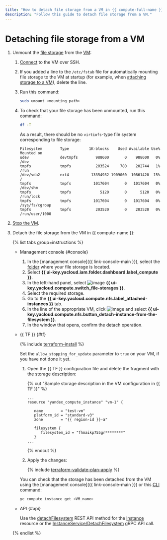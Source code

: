 ```yaml
---
title: "How to detach file storage from a VM in {{ compute-full-name }}"
description: "Follow this guide to detach file storage from a VM."
---
```


# Detaching file storage from a VM

1. Unmount the [file storage](../../concepts/filesystem.md) from the [VM](../../concepts/vm.md):
   1. [Connect](../vm-connect/ssh.md) to the VM over SSH.
   1. If you added a line to the `/etc/fstab` file for automatically mounting file storage to the VM at startup (for example, when [attaching storage to a VM](attach-to-vm.md)), delete the line.
   1. Run this command:

      ```bash
      sudo umount <mounting_path>
      ```

   1. To check that your file storage has been unmounted, run this command:

      ```bash
      df -T
      ```

      As a result, there should be no `virtiofs`-type file system corresponding to file storage:

      ```text
      Filesystem        Type         1K-blocks    Used Available Use% Mounted on
      udev              devtmpfs        988600       0    988600   0% /dev
      tmpfs             tmpfs           203524     780    202744   1% /run
      /dev/vda2         ext4          13354932 1909060  10861420  15% /
      tmpfs             tmpfs          1017604       0   1017604   0% /dev/shm
      tmpfs             tmpfs             5120       0      5120   0% /run/lock
      tmpfs             tmpfs          1017604       0   1017604   0% /sys/fs/cgroup
      tmpfs             tmpfs           203520       0    203520   0% /run/user/1000
      ```

1. [Stop the VM](../vm-control/vm-stop-and-start.md).
1. Detach the file storage from the VM in {{ compute-name }}:

   {% list tabs group=instructions %}

   - Management console {#console}

      1. In the [management console]({{ link-console-main }}), select the [folder](../../../resource-manager/concepts/resources-hierarchy.md#folder) where your file storage is located.
      1. Select **{{ ui-key.yacloud.iam.folder.dashboard.label_compute }}**.
      1. In the left-hand panel, select ![image](../../../_assets/console-icons/nodes-right.svg) **{{ ui-key.yacloud.compute.switch_file-storages }}**.
      1. Select the required storage.
      1. Go to the **{{ ui-key.yacloud.compute.nfs.label_attached-instances }}** tab.
      1. In the line of the appropriate VM, click ![image](../../../_assets/console-icons/ellipsis.svg) and select **{{ ui-key.yacloud.compute.nfs.button_detach-instance-from-the-filesystem }}**.
      1. In the window that opens, confirm the detach operation.

   - {{ TF }} {#tf}

      {% include [terraform-install](../../../_includes/terraform-install.md) %}

      Set the `allow_stopping_for_update` parameter to `true` on your VM, if you have not done it yet.
      1. Open the {{ TF }} configuration file and delete the fragment with the storage description:

         {% cut "Sample storage description in the VM configuration in {{ TF }}" %}

         ```hcl
         ...
         resource "yandex_compute_instance" "vm-1" {

            name        = "test-vm"
            platform_id = "standard-v3"
            zone        = "{{ region-id }}-a"

            filesystem {
               filesystem_id = "fhmaikp755gr********"
            }
         ...
         ```

         {% endcut %}

      1. Apply the changes:

         {% include [terraform-validate-plan-apply](../../../_tutorials/_tutorials_includes/terraform-validate-plan-apply.md) %}

      You can check that the storage has been detached from the VM using the [management console]({{ link-console-main }}) or this [CLI](../../../cli/) command:

      ```bash
      yc compute instance get <VM_name>
      ```

   - API {#api}

      Use the [detachFilesystem](../../api-ref/Instance/detachFilesystem.md) REST API method for the [Instance](../../api-ref/Instance/index.md) resource or the [InstanceService/DetachFilesystem](../../api-ref/grpc/instance_service.md#DetachFilesystem) gRPC API call.

   {% endlist %}